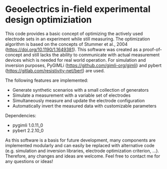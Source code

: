 # Geoelectrics in-field experimental design optimiziation
This code provides a basic concept of optimizing the actively used electrode sets in an experiment while still measuring.
The optimization algorithm is based on the concepts of Stummer et al., 2004 (https://doi.org/10.1190/1.1649381).
This software was created as a proof-of-concept and still lacks the ability to communicate with actual measurement devices which is needed for real world operation.
For simulation and inversion purposes, PyGIMLi (https://github.com/gimli-org/gimli) and pybert (https://gitlab.com/resistivity-net/bert) are used.

The following features are implemented:
* Generate synthetic scenarios with a small collection of generators
* Simulate a measurement with a variable set of electrodes
* Simultaneously measure and update the electrode configuration
* Automatically invert the measured data with customizable parameters

Dependencies:
* pygimli 1.0.11_0
* pybert 2.2.10_0

As this software is a basis for future development, many components are implemented modularly and can easily be replaced with alternative code (e.g. simulation and inversion libraries, electrode optimization criterion, ...).
Therefore, any changes and ideas are welcome. Feel free to contact me for any questions or ideas!
